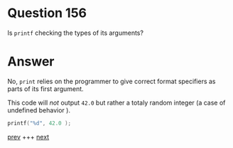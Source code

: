 
# Question 156




 Is `printf` checking the types of its arguments?


# Answer


 
No, `print` relies on the programmer to give correct format
specifiers as parts of its first argument.  

This code will _not_ output `42.0` but rather a totaly random integer (a 
case of undefined behavior ).

```c
printf("%d", 42.0 ); 
```


[prev](155.md) +++ [next](157.md)
